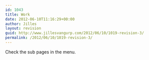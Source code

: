 ```yaml
---
id: 1043
title: Work
date: 2012-06-10T11:16:29+00:00
author: Jilles
layout: revision
guid: http://www.jillesvangurp.com/2012/06/10/1019-revision-3/
permalink: /2012/06/10/1019-revision-3/
---
```

Check the sub pages in the menu.